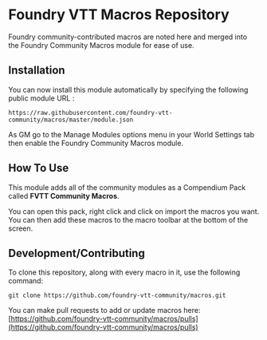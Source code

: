 # Foundry VTT Macros Repository

Foundry community-contributed macros are noted here and merged into the Foundry Community Macros module for ease of use.

## Installation

You can now install this module automatically by specifying the following public module URL : 

`https://raw.githubusercontent.com/foundry-vtt-community/macros/master/module.json`

As GM go to the Manage Modules options menu in your World Settings tab then enable the Foundry Community Macros module.

## How To Use

This module adds all of the community modules as a Compendium Pack called **FVTT Community Macros**.

You can open this pack, right click and click on import the macros you want. You can then add these macros to the macro toolbar at the bottom of the screen.

## Development/Contributing

To clone this repository, along with every macro in it, use the following command:

```
git clone https://github.com/foundry-vtt-community/macros.git
```

You can make pull requests to add or update macros here: [https://github.com/foundry-vtt-community/macros/pulls](https://github.com/foundry-vtt-community/macros/pulls)
